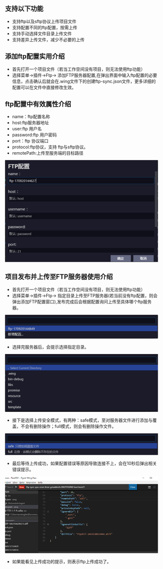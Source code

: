 
## 支持以下功能

- 支持ftp以及sftp协议上传项目文件
- 支持配置不同的ftp配置，按需上传
- 支持手动选择文件目录上传文件
- 支持差异上传文件，减少不必要的上传

## 添加ftp配置实用介绍
- 首先打开一个项目文件（若当工作空间没有项目，则无法使用ftp功能）
- 选择菜单->插件->Ftp-> 添加FTP服务器配置,在弹出界面中输入ftp配置的必要信息，点击确认后就会在.wing文件下的创建ftp-sync.json文件，更多详细的配置可以在文件中直接修改生效。

## ftp配置中有效属性介绍
- name：ftp配置名称
- host:ftp服务器地址
- user:ftp 用户名
- password:ftp 用户密码
- port：ftp 协议端口
- protocol:ftp协议，支持 ftp与sftp协议。
- remotePath:上传至服务端的目标路径

![RES](1.png)


## 项目发布并上传至FTP服务器使用介绍

- 首先打开一个项目文件（若当工作空间没有项目，则无法使用ftp功能）
- 选择菜单->插件->Ftp-> 指定目录上传至FTP服务器(若当前没有ftp配置，则会弹出添加FTP配置窗口),发布完成后会根据配置询问上传至具体哪个ftp服务器。

![RES](2.png)

- 选择完服务器后，会提示选择指定目录。

![RES](3.png)

- 接下是选择上传安全模式，有两种：safe模式，至对服务器文件进行添加与覆盖，不会有删除操作；full模式，则会有删除操作文件。

![RES](4.png)

- 最后等待上传成功，如果配置错误等原因导致连接不上，会在10秒后弹出相关错误提示。

![RES](573af40099777.png)

- 如果能看见上传成功的提示，则表示ftp上传成功了。